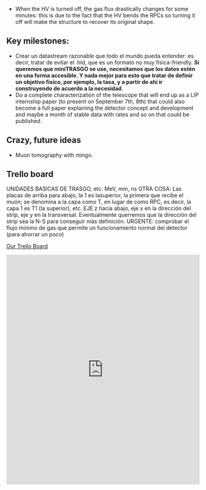 - When the HV is turned off, the gas flux drastically changes for some minutes: this is due to the fact that the HV bends the RPCs so turning it off will make the structure to recover its original shape.

## Key milestones:
- Crear un datastream razonable que todo el mundo pueda entender: es decir, tratar de evitar el .hld, que es un formato no muy física-friendly. **Si queremos que miniTRASGO se use, necesitamos que los datos estén en una forma accesible. Y nada mejor para esto que tratar de definir un objetivo físico, por ejemplo, la tasa, y a partir de ahí ir construyendo de acuerdo a la necesidad**.
- Do a complete characterization of the telescope that will end up as a LIP internship paper (to present on September 7th, 8th) that could also become a full paper explaining the detector concept and development and maybe a month of stable data with rates and so on that could be published.

## Crazy, future ideas
- Muon tomography with mingo.

## Trello board

UNIDADES BASICAS DE TRASGO, etc: MeV, mm, ns
OTRA COSA: Las placas de arriba para abajo, la 1 es lasuperior, la primera que recibe el muón; se denomina a la capa como T, en lugar de como RPC, es decir, la capa 1 es T1 (la superior), etc.
EJE z hacia abajo, eje x en la dirección del strip, eje y en la transversal. Eventualmente querremos que la dirección del strip sea la N-S para conseguir más definición.
URGENTE: comprobar el flujo minimo de gas que permite un funcionamiento normal del detector (para ahorrar un poco)

[Our Trello Board](https://trello.com/b/6J0jlw95)

<iframe src="https://trello.com/b/6J0jlw95.html" frameBorder="0" width="100%" height="600"></iframe>
